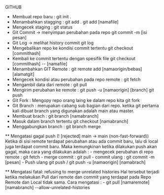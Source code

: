 GITHUB

- Membuat repo baru :
  git init .
- Menambahkan stagging :
  git add .
  git add [namafile]
- Mengecek staging :
  git status
- Git Commit -> menyimpan perubahan pada repo
  git commit -m [isi pesan]
- Git Log -> melihat history commit
  git log
- Mengebalikan repo ke kondisi commit tertentu
  git checkout [commithash]
- Kembali ke commit tertentu dengan spesifik file
  git checkout [commithash] -- [namafile]
- Menambahkan GIT Remote :
  git remote add [namaorigin/bebas] [alamatgit]
- Mengecek kondisi atau perubahan pada repo remote :
  git fetch
- Mengambil data dari remote :
  git pull
- Mengirim perubahan ke remote :
  git push -u [namaorigin] [branch]
  git push
- Git Fork : Mengopy repo orang laing ke dalam repo kita
  git fork
- Git Branch : merupakan cabang sub bagian dari repo. ketika git pertama kali dibuat branch yang digunakan adalah main atau master.
- Membuat brach :
  git branch [namabranch]
- Masuk dalam branch tertentu
  git checkout [namabranch]
- Menggabungkan branch :
  git branch merge

\*\* Mengatasi gagal push (! [rejected] main -> main (non-fast-forward))
Ketika di sisi remote terdapat perubahan atau ada commit baru, lalu di local juga terdapat commit baru. Maka kemungkinan ketika dilakukan push akan gagal, maka cara yang dilakukan adalah : - mengecek perubahan di repo remote :
git fetch - merge commit :
git pull - commit ulang :
git commit -m [pesan] - Push ulang
git push / git push -u [namaorigin] [namabrach]

\*\* Mengatasi fatal: refusing to merge unrelated histories
Hal tersebut terjadi ketika melakukan Pull dari remote dan commit yang terdapat pada Repo Remote dan Local tidak sama. Cara mengatasi : - git pull [namaremote] [namabranch] --allow-unrelated-histories
